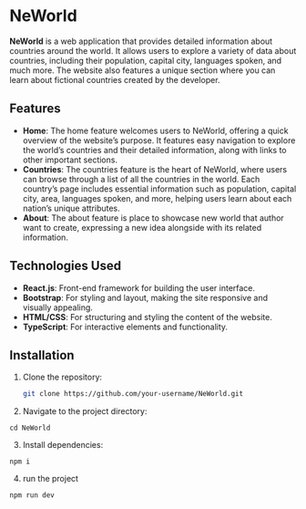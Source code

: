 # NeWorld

**NeWorld** is a web application that provides detailed information about countries around the world. It allows users to explore a variety of data about countries, including their population, capital city, languages spoken, and much more. The website also features a unique section where you can learn about fictional countries created by the developer.

## Features

- **Home**: The home feature welcomes users to NeWorld, offering a quick overview of the website’s purpose. It features easy navigation to explore the world’s countries and their detailed information, along with links to other important sections.
- **Countries**: The countries feature is the heart of NeWorld, where users can browse through a list of all the countries in the world. Each country’s page includes essential information such as population, capital city, area, languages spoken, and more, helping users learn about each nation’s unique attributes.
- **About**: The about feature is place to showcase new world that author want to create, expressing a new idea alongside with its related information.

## Technologies Used

- **React.js**: Front-end framework for building the user interface.
- **Bootstrap**: For styling and layout, making the site responsive and visually appealing.
- **HTML/CSS**: For structuring and styling the content of the website.
- **TypeScript**: For interactive elements and functionality.

## Installation

1. Clone the repository:
   ```bash
   git clone https://github.com/your-username/NeWorld.git
   ```
2. Navigate to the project directory:
```
cd NeWorld
```
3. Install dependencies:
```
npm i
```
4. run the project
```
npm run dev
```
